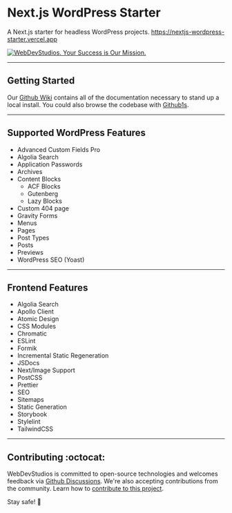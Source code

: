 # Next.js WordPress Starter

A Next.js starter for headless WordPress projects. https://nextjs-wordpress-starter.vercel.app

<a href="https://webdevstudios.com/contact/"><img src="https://webdevstudios.com/wp-content/uploads/2018/04/wds-github-banner.png" alt="WebDevStudios. Your Success is Our Mission."></a>

---

## Getting Started

Our [Github Wiki](https://github.com/WebDevStudios/nextjs-wordpress-starter/wiki) contains all of the documentation necessary to stand up a local install. You could also browse the codebase with [Github1s](https://github1s.com/WebDevStudios/nextjs-wordpress-starter).

---

## Supported WordPress Features

- Advanced Custom Fields Pro
- Algolia Search
- Application Passwords
- Archives
- Content Blocks
  - ACF Blocks
  - Gutenberg
  - Lazy Blocks
- Custom 404 page
- Gravity Forms
- Menus
- Pages
- Post Types
- Posts
- Previews
- WordPress SEO (Yoast)

---

## Frontend Features

- Algolia Search
- Apollo Client
- Atomic Design
- CSS Modules
- Chromatic
- ESLint
- Formik
- Incremental Static Regeneration
- JSDocs
- Next/Image Support
- PostCSS
- Prettier
- SEO
- Sitemaps
- Static Generation
- Storybook
- Stylelint
- TailwindCSS

---

## Contributing :octocat:

WebDevStudios is committed to open-source technologies and welcomes feedback via [Github Discussions](https://github.com/WebDevStudios/nextjs-wordpress-starter/discussions). We're also accepting contributions from the community. Learn how to [contribute to this project](https://github.com/WebDevStudios/nextjs-wordpress-starter/blob/main/.github/CONTRIBUTING.md).

Stay safe! 🍻
